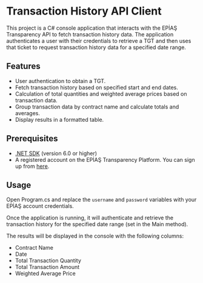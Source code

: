 # Transaction History API Client

This project is a C# console application that interacts with the EPİAŞ Transparency API to fetch transaction history data. The application authenticates a user with their credentials to retrieve a TGT and then uses that ticket to request transaction history data for a specified date range.

## Features

- User authentication to obtain a TGT.
- Fetch transaction history based on specified start and end dates.
- Calculation of total quantities and weighted average prices based on transaction data.
- Group transaction data by contract name and calculate totals and averages.
- Display results in a formatted table.

## Prerequisites

- [.NET SDK](https://dotnet.microsoft.com/download) (version 6.0 or higher)
- A registered account on the EPİAŞ Transparency Platform. You can sign up from [here](https://kayit.epias.com.tr/epias-transparency-platform-registration-form).

## Usage

Open Program.cs and replace the `username` and `password` variables with your EPİAŞ account credentials.

Once the application is running, it will authenticate and retrieve the transaction history for the specified date range (set in the Main method). 

The results will be displayed in the console with the following columns:

- Contract Name
- Date
- Total Transaction Quantity
- Total Transaction Amount
- Weighted Average Price

